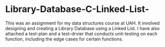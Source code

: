 # Library-Database-C-Linked-List-
This was an assignment for my data structures course at UAH. It involved designing and creating a Library Database using a Linked List. I have also attached a test-plan and a test-drvier that conducts unit-testing on each function, including the edge cases for certain functions.
